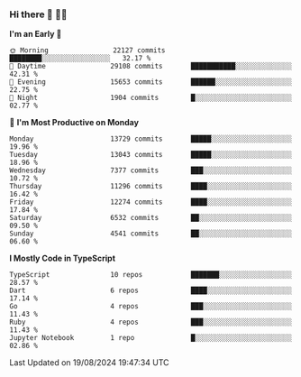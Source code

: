 ### Hi there 👋 🧑‍💻



<!--START_SECTION:waka-->
**I'm an Early 🐤** 

```text
🌞 Morning                22127 commits       ████████░░░░░░░░░░░░░░░░░   32.17 % 
🌆 Daytime                29108 commits       ███████████░░░░░░░░░░░░░░   42.31 % 
🌃 Evening                15653 commits       ██████░░░░░░░░░░░░░░░░░░░   22.75 % 
🌙 Night                  1904 commits        █░░░░░░░░░░░░░░░░░░░░░░░░   02.77 % 
```
📅 **I'm Most Productive on Monday** 

```text
Monday                   13729 commits       █████░░░░░░░░░░░░░░░░░░░░   19.96 % 
Tuesday                  13043 commits       █████░░░░░░░░░░░░░░░░░░░░   18.96 % 
Wednesday                7377 commits        ███░░░░░░░░░░░░░░░░░░░░░░   10.72 % 
Thursday                 11296 commits       ████░░░░░░░░░░░░░░░░░░░░░   16.42 % 
Friday                   12274 commits       ████░░░░░░░░░░░░░░░░░░░░░   17.84 % 
Saturday                 6532 commits        ██░░░░░░░░░░░░░░░░░░░░░░░   09.50 % 
Sunday                   4541 commits        ██░░░░░░░░░░░░░░░░░░░░░░░   06.60 % 
```


**I Mostly Code in TypeScript** 

```text
TypeScript               10 repos            ███████░░░░░░░░░░░░░░░░░░   28.57 % 
Dart                     6 repos             ████░░░░░░░░░░░░░░░░░░░░░   17.14 % 
Go                       4 repos             ███░░░░░░░░░░░░░░░░░░░░░░   11.43 % 
Ruby                     4 repos             ███░░░░░░░░░░░░░░░░░░░░░░   11.43 % 
Jupyter Notebook         1 repo              █░░░░░░░░░░░░░░░░░░░░░░░░   02.86 % 
```




 Last Updated on 19/08/2024 19:47:34 UTC
<!--END_SECTION:waka-->


